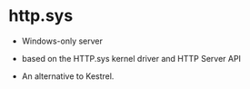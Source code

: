 # http.sys
- Windows-only server
- based on the HTTP.sys kernel driver and HTTP Server API

- An alternative to Kestrel.


